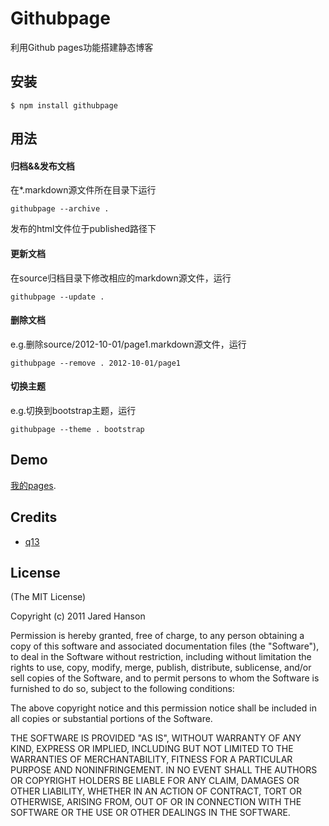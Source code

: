 # Githubpage

利用Github pages功能搭建静态博客

## 安装

    $ npm install githubpage

## 用法

#### 归档&&发布文档

在*.markdown源文件所在目录下运行

    githubpage --archive .

发布的html文件位于published路径下

#### 更新文档

在source归档目录下修改相应的markdown源文件，运行

    githubpage --update .

#### 删除文档

e.g.删除source/2012-10-01/page1.markdown源文件，运行

    githubpage --remove . 2012-10-01/page1

#### 切换主题

e.g.切换到bootstrap主题，运行

    githubpage --theme . bootstrap

## Demo

[我的pages](http://q13.github.com/).


## Credits

  - [q13](http://github.com/q13)

## License

(The MIT License)

Copyright (c) 2011 Jared Hanson

Permission is hereby granted, free of charge, to any person obtaining a copy of
this software and associated documentation files (the "Software"), to deal in
the Software without restriction, including without limitation the rights to
use, copy, modify, merge, publish, distribute, sublicense, and/or sell copies of
the Software, and to permit persons to whom the Software is furnished to do so,
subject to the following conditions:

The above copyright notice and this permission notice shall be included in all
copies or substantial portions of the Software.

THE SOFTWARE IS PROVIDED "AS IS", WITHOUT WARRANTY OF ANY KIND, EXPRESS OR
IMPLIED, INCLUDING BUT NOT LIMITED TO THE WARRANTIES OF MERCHANTABILITY, FITNESS
FOR A PARTICULAR PURPOSE AND NONINFRINGEMENT. IN NO EVENT SHALL THE AUTHORS OR
COPYRIGHT HOLDERS BE LIABLE FOR ANY CLAIM, DAMAGES OR OTHER LIABILITY, WHETHER
IN AN ACTION OF CONTRACT, TORT OR OTHERWISE, ARISING FROM, OUT OF OR IN
CONNECTION WITH THE SOFTWARE OR THE USE OR OTHER DEALINGS IN THE SOFTWARE.